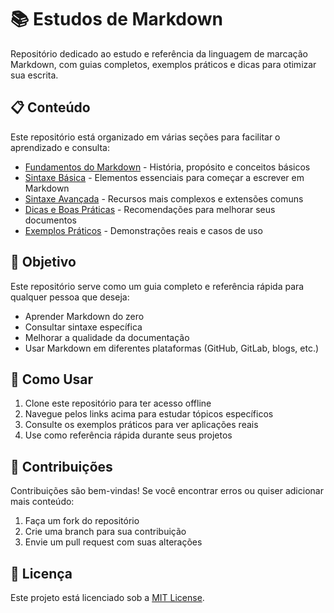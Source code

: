 # 📚 Estudos de Markdown

Repositório dedicado ao estudo e referência da linguagem de marcação Markdown, com guias completos, exemplos práticos e dicas para otimizar sua escrita.

## 📋 Conteúdo

Este repositório está organizado em várias seções para facilitar o aprendizado e consulta:

- [Fundamentos do Markdown](fundamentos-markdown.md) - História, propósito e conceitos básicos
- [Sintaxe Básica](sintaxe-basica.md) - Elementos essenciais para começar a escrever em Markdown
- [Sintaxe Avançada](sintaxe-avancada.md) - Recursos mais complexos e extensões comuns
- [Dicas e Boas Práticas](dicas-boas-praticas.md) - Recomendações para melhorar seus documentos
- [Exemplos Práticos](exemplos-praticos.md) - Demonstrações reais e casos de uso

## 🎯 Objetivo

Este repositório serve como um guia completo e referência rápida para qualquer pessoa que deseja:

- Aprender Markdown do zero
- Consultar sintaxe específica
- Melhorar a qualidade da documentação
- Usar Markdown em diferentes plataformas (GitHub, GitLab, blogs, etc.)

## 🔄 Como Usar

1. Clone este repositório para ter acesso offline
2. Navegue pelos links acima para estudar tópicos específicos
3. Consulte os exemplos práticos para ver aplicações reais
4. Use como referência rápida durante seus projetos

## 🤝 Contribuições

Contribuições são bem-vindas! Se você encontrar erros ou quiser adicionar mais conteúdo:

1. Faça um fork do repositório
2. Crie uma branch para sua contribuição
3. Envie um pull request com suas alterações

## 📝 Licença

Este projeto está licenciado sob a [MIT License](LICENSE).
